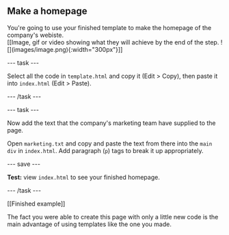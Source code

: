 ## Make a homepage

<div style="display: flex; flex-wrap: wrap">
<div style="flex-basis: 200px; flex-grow: 1; margin-right: 15px;">
You're going to use your finished template to make the homepage of the company's webiste.
</div>
<div>
[[Image, gif or video showing what they will achieve by the end of the step. ![](images/image.png){:width="300px"}]]
</div>
</div>

--- task ---

Select all the code in `template.html` and copy it (Edit > Copy), then paste it into `index.html` (Edit > Paste).

--- /task ---

--- task ---

Now add the text that the company's marketing team have supplied to the page.

Open `marketing.txt` and copy and paste the text from there into the `main` `div` in `index.html`. Add paragraph (`p`) tags to break it up appropriately.

--- save ---

**Test:** view `index.html` to see your finished homepage.

--- /task ---

[[Finished example]]

The fact you were able to create this page with only a little new code is the main advantage of using templates like the one you made.